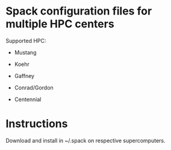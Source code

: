 # Spack configuration files for multiple HPC centers

Supported HPC:

 - Mustang
 
 - Koehr
  
 - Gaffney
 
 - Conrad/Gordon

 - Centennial

# Instructions

Download and install in ~/.spack on respective supercomputers.
